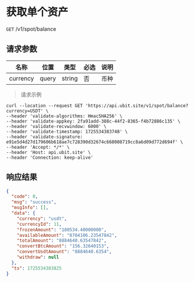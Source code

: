 # 获取单个资产

`GET` /v1/spot/balance

## 请求参数

| 名称       | 位置    | 类型     | 必选 | 说明 |
|----------|-------|--------|----|----|
| currency | query | string | 否  | 币种 |

> 请求示例

```shell
curl --location --request GET 'https://api.ubit.site/v1/spot/balance?currency=USDT' \
--header 'validate-algorithms: HmacSHA256' \
--header 'validate-appkey: 2fa91add-388c-44f2-8365-f4b72886c135' \
--header 'validate-recvwindow: 6000' \
--header 'validate-timestamp: 1725534383748' \
--header 'validate-signature: e91e5d4d27d179606b618ae7c728390d32674c660008719cc8a6d09d772d694f' \
--header 'Accept: */*' \
--header 'Host: api.ubit.site' \
--header 'Connection: keep-alive'
```

## 响应结果

```json
{
  "code": 0,
  "msg": "success",
  "msgInfo": [],
  "data": {
    "currency": "usdt",
    "currencyId": 11,
    "frozenAmount": "180534.40000000",
    "availableAmount": "8704106.23547842",
    "totalAmount": "8884640.63547842",
    "convertBtcAmount": "156.32640153",
    "convertUsdtAmount": "8884640.6354",
    "withdraw": null
  },
  "ts": 1725534383825
}
```

